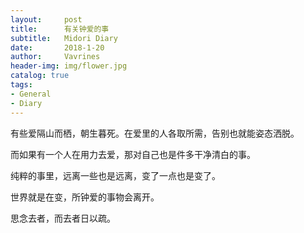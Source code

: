 ```yaml
---
layout:     post
title:      有关钟爱的事
subtitle:   Midori Diary
date:       2018-1-20
author:     Vavrines
header-img: img/flower.jpg
catalog: true
tags:
- General
- Diary
---
```


有些爱隔山而栖，朝生暮死。在爱里的人各取所需，告别也就能姿态洒脱。

而如果有一个人在用力去爱，那对自己也是件多干净清白的事。

纯粹的事里，远离一些也是远离，变了一点也是变了。

世界就是在变，所钟爱的事物会离开。

思念去者，而去者日以疏。
